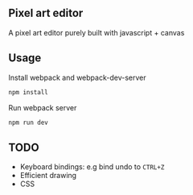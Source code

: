 ## Pixel art editor
A pixel art editor purely built with javascript + canvas

## Usage
Install webpack and webpack-dev-server
```sh
npm install
```
Run webpack server
```sh
npm run dev
```

## TODO
* Keyboard bindings: e.g bind undo to `CTRL+Z`
* Efficient drawing
* CSS